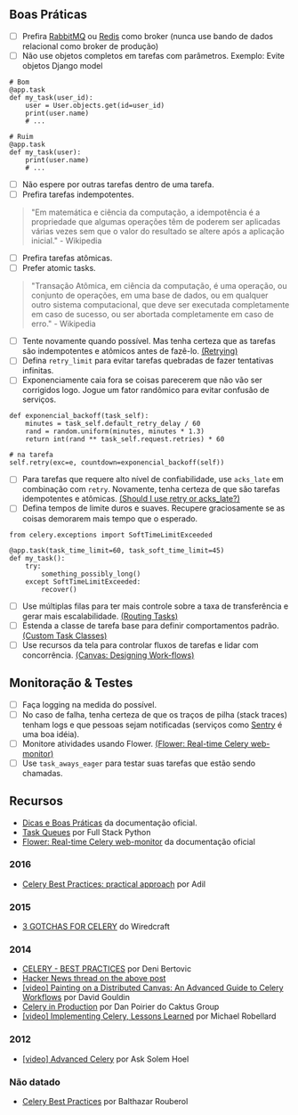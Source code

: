 ## Boas Práticas

- [ ] Prefira [RabbitMQ](https://www.rabbitmq.com/) ou [Redis](https://redis.io/) como broker (nunca use bando de dados relacional como broker de produção)
- [ ] Não use objetos completos em tarefas com parâmetros. Exemplo: Evite objetos Django model
```
# Bom
@app.task
def my_task(user_id):
    user = User.objects.get(id=user_id)
    print(user.name)
    # ...
```

```
# Ruim
@app.task
def my_task(user):
    print(user.name)
    # ...
```
- [ ] Não espere por outras tarefas dentro de uma tarefa.
- [ ] Prefira tarefas indempotentes.
> "Em matemática e ciência da computação, a idempotência é a propriedade que algumas operações têm de poderem ser aplicadas várias vezes sem que o valor do resultado se altere após a aplicação inicial." - Wikipedia
- [ ] Prefira tarefas atômicas.
- [ ] Prefer atomic tasks.
> "Transação Atômica, em ciência da computação, é uma operação, ou conjunto de operações, em uma base de dados, ou em qualquer outro sistema computacional, que deve ser executada completamente em caso de sucesso, ou ser abortada completamente em caso de erro." - Wikipedia
- [ ] Tente novamente quando possível. Mas tenha certeza que as tarefas são indempotentes e atômicos antes de fazê-lo. [(Retrying)](http://docs.celeryproject.org/en/latest/userguide/tasks.html#retrying)
- [ ] Defina `retry_limit` para evitar tarefas quebradas de fazer tentativas infinitas.
- [ ] Exponenciamente caia fora se coisas parecerem que não vão ser corrigidos logo. Jogue um fator randômico para evitar confusão de serviços.
```
def exponencial_backoff(task_self):
    minutes = task_self.default_retry_delay / 60
    rand = random.uniform(minutes, minutes * 1.3)
    return int(rand ** task_self.request.retries) * 60

# na tarefa
self.retry(exc=e, countdown=exponencial_backoff(self))
```
- [ ] Para tarefas que requere alto nível de confiabilidade, use `acks_late` em combinação com `retry`. Novamente, tenha certeza de que são tarefas idempotentes e atômicas. [(Should I use retry or acks_late?)](http://docs.celeryproject.org/en/latest/faq.html#faq-acks-late-vs-retry)
- [ ] Defina tempos de limite duros e suaves. Recupere graciosamente se as coisas demorarem mais tempo que o esperado.
```
from celery.exceptions import SoftTimeLimitExceeded

@app.task(task_time_limit=60, task_soft_time_limit=45)
def my_task():
    try:
        something_possibly_long()
    except SoftTimeLimitExceeded:
        recover()
```
- [ ] Use múltiplas filas para ter mais controle sobre a taxa de transferência e gerar mais escalabilidade. [(Routing Tasks)](http://docs.celeryproject.org/en/latest/userguide/routing.html)
- [ ] Estenda a classe de tarefa base para definir comportamentos padrão. [(Custom Task Classes)](http://docs.celeryproject.org/en/latest/userguide/tasks.html#custom-task-classes)
- [ ] Use recursos da tela para controlar fluxos de tarefas e lidar com concorrência. [(Canvas: Designing Work-flows)](http://docs.celeryproject.org/en/latest/userguide/canvas.html)

## Monitoração & Testes

- [ ] Faça logging na medida do possível.
- [ ] No caso de falha, tenha certeza de que os traços de pilha (stack traces) tenham logs e que pessoas sejam notificadas (serviços como [Sentry](https://sentry.io) é uma boa idéia).
- [ ] Monitore atividades usando Flower. [(Flower: Real-time Celery web-monitor)](http://docs.celeryproject.org/en/latest/userguide/monitoring.html#flower-real-time-celery-web-monitor)
- [ ] Use `task_aways_eager` para testar suas tarefas que estão sendo chamadas.

## Recursos

- [Dicas e Boas Práticas](http://celery.readthedocs.io/en/latest/userguide/tasks.html#tips-and-best-practices) da documentação oficial.
- [Task Queues](https://www.fullstackpython.com/task-queues.html) por Full Stack Python
- [Flower: Real-time Celery web-monitor](http://celery.readthedocs.io/en/latest/userguide/monitoring.html#flower-real-time-celery-web-monitor) da documentação oficial

### 2016

- [Celery Best Practices: practical approach](https://khashtamov.com/en/celery-best-practices-practical-approach/) por Adil

### 2015

- [3 GOTCHAS FOR CELERY](https://wiredcraft.com/blog/3-gotchas-for-celery/) do Wiredcraft

### 2014

- [CELERY - BEST PRACTICES](https://denibertovic.com/posts/celery-best-practices/) por Deni Bertovic
- [Hacker News thread on the above post](https://news.ycombinator.com/item?id=7909201)
- [[video] Painting on a Distributed Canvas: An Advanced Guide to Celery Workflows](https://www.youtube.com/watch?v=XoMu8vhdc-A) por David Gouldin
- [Celery in Production](https://www.caktusgroup.com/blog/2014/09/29/celery-production/) por Dan Poirier do Caktus Group
- [[video] Implementing Celery, Lessons Learned](https://www.youtube.com/watch?v=hmtSe0yPi6I) por Michael Robellard

### 2012

- [[video] Advanced Celery](https://www.youtube.com/watch?v=gpKMwPoldak&t=1416s) por Ask Solem Hoel

### Não datado

- [Celery Best Practices](https://blog.balthazar-rouberol.com/celery-best-practices) por Balthazar Rouberol
